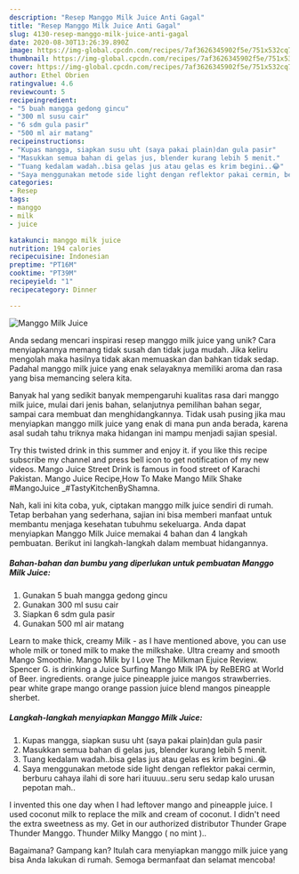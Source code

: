 ```yaml
---
description: "Resep Manggo Milk Juice Anti Gagal"
title: "Resep Manggo Milk Juice Anti Gagal"
slug: 4130-resep-manggo-milk-juice-anti-gagal
date: 2020-08-30T13:26:39.890Z
image: https://img-global.cpcdn.com/recipes/7af3626345902f5e/751x532cq70/manggo-milk-juice-foto-resep-utama.jpg
thumbnail: https://img-global.cpcdn.com/recipes/7af3626345902f5e/751x532cq70/manggo-milk-juice-foto-resep-utama.jpg
cover: https://img-global.cpcdn.com/recipes/7af3626345902f5e/751x532cq70/manggo-milk-juice-foto-resep-utama.jpg
author: Ethel Obrien
ratingvalue: 4.6
reviewcount: 5
recipeingredient:
- "5 buah mangga gedong gincu"
- "300 ml susu cair"
- "6 sdm gula pasir"
- "500 ml air matang"
recipeinstructions:
- "Kupas mangga, siapkan susu uht (saya pakai plain)dan gula pasir"
- "Masukkan semua bahan di gelas jus, blender kurang lebih 5 menit."
- "Tuang kedalam wadah..bisa gelas jus atau gelas es krim begini..😂"
- "Saya menggunakan metode side light dengan reflektor pakai cermin, berburu cahaya ilahi di sore hari ituuuu..seru seru sedap kalo urusan pepotan mah.."
categories:
- Resep
tags:
- manggo
- milk
- juice

katakunci: manggo milk juice 
nutrition: 194 calories
recipecuisine: Indonesian
preptime: "PT16M"
cooktime: "PT39M"
recipeyield: "1"
recipecategory: Dinner

---
```



![Manggo Milk Juice](https://img-global.cpcdn.com/recipes/7af3626345902f5e/751x532cq70/manggo-milk-juice-foto-resep-utama.jpg)

Anda sedang mencari inspirasi resep manggo milk juice yang unik? Cara menyiapkannya memang tidak susah dan tidak juga mudah. Jika keliru mengolah maka hasilnya tidak akan memuaskan dan bahkan tidak sedap. Padahal manggo milk juice yang enak selayaknya memiliki aroma dan rasa yang bisa memancing selera kita.

Banyak hal yang sedikit banyak mempengaruhi kualitas rasa dari manggo milk juice, mulai dari jenis bahan, selanjutnya pemilihan bahan segar, sampai cara membuat dan menghidangkannya. Tidak usah pusing jika mau menyiapkan manggo milk juice yang enak di mana pun anda berada, karena asal sudah tahu triknya maka hidangan ini mampu menjadi sajian spesial.

Try this twisted drink in this summer and enjoy it. if you like this recipe subscribe my channel and press bell icon to get notification of my new videos. Mango Juice Street Drink is famous in food street of Karachi Pakistan. Mango Juice Recipe,How To Make Mango Milk Shake #MangoJuice _#TastyKitchenByShamna.


Nah, kali ini kita coba, yuk, ciptakan manggo milk juice sendiri di rumah. Tetap berbahan yang sederhana, sajian ini bisa memberi manfaat untuk membantu menjaga kesehatan tubuhmu sekeluarga. Anda dapat menyiapkan Manggo Milk Juice memakai 4 bahan dan 4 langkah pembuatan. Berikut ini langkah-langkah dalam membuat hidangannya.

<!--inarticleads1-->

##### Bahan-bahan dan bumbu yang diperlukan untuk pembuatan Manggo Milk Juice:

1. Gunakan 5 buah mangga gedong gincu
1. Gunakan 300 ml susu cair
1. Siapkan 6 sdm gula pasir
1. Gunakan 500 ml air matang


Learn to make thick, creamy Milk - as I have mentioned above, you can use whole milk or toned milk to make the milkshake. Ultra creamy and smooth Mango Smoothie. Mango Milk by I Love The Milkman Ejuice Review. Spencer G. is drinking a Juice Surfing Mango Milk IPA by ReBERG at World of Beer. ingredients. orange juice pineapple juice mangos strawberries. pear white grape mango orange passion juice blend mangos pineapple sherbet. 

<!--inarticleads2-->

##### Langkah-langkah menyiapkan Manggo Milk Juice:

1. Kupas mangga, siapkan susu uht (saya pakai plain)dan gula pasir
1. Masukkan semua bahan di gelas jus, blender kurang lebih 5 menit.
1. Tuang kedalam wadah..bisa gelas jus atau gelas es krim begini..😂
1. Saya menggunakan metode side light dengan reflektor pakai cermin, berburu cahaya ilahi di sore hari ituuuu..seru seru sedap kalo urusan pepotan mah..


I invented this one day when I had leftover mango and pineapple juice. I used coconut milk to replace the milk and cream of coconut. I didn&#39;t need the extra sweetness as my. Get in our authorized distributor Thunder Grape Thunder Manggo. Thunder Milky Manggo ( no mint ).. 

Bagaimana? Gampang kan? Itulah cara menyiapkan manggo milk juice yang bisa Anda lakukan di rumah. Semoga bermanfaat dan selamat mencoba!
